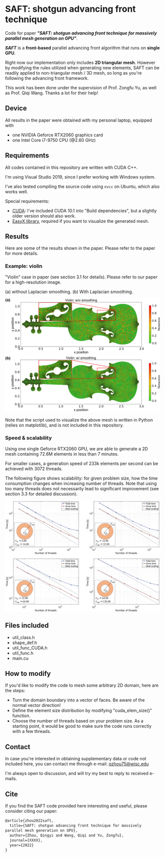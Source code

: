 # SAFT: shotgun advancing front technique
Code for paper ***"SAFT: shotgun advancing front technique for massively parallel mesh generation on GPU"***.  
  
***SAFT*** is a **front-based** parallel advancing front algorithm that runs on **single GPU**. 

Right now our implementation only includes **2D triangular mesh**. However by modifying the rules utilized when generating new elements, SAFT can be readily applied to non-triangular mesh / 3D mesh, so long as you're following the advancing front framework. 

This work has been done under the supervision of Prof. Zongfu Yu, as well as Prof. Qiqi Wang. Thanks a lot for their help! 

## Device
All results in the paper were obtained with my personal laptop, equipped with
- one NVIDIA Geforce RTX2060 graphics card
- one Intel Core i7-9750 CPU (@2.60 GHz)

## Requirements
All codes contained in this repository are written with CUDA C++.  

I'm using Visual Studio 2019, since I prefer working with Windows system.  

I've also tested compiling the source code using `nvcc` on Ubuntu, which also works well. 

Special requirements: 
- [CUDA](https://developer.nvidia.com/cuda-downloads): I've included CUDA 10.1 into "Build dependencies", but a slightly older version should also work. 
- [EasyX library](https://easyx.cn/), required if you want to visualize the generated mesh. 

## Results
Here are some of the results shown in the paper. Please refer to the paper for more details. 
### Example: violin
"Violin" case in paper (see section 3.1 for details). Please refer to our paper for a high-resolution image.   

(a) without Laplacian smoothing. (b) With Laplacian smoothing. 

![Violin](figures/violin.PNG?raw=true)

Note that the script used to visualize the above mesh is written in Python (relies on matplotlib), and is not included in this repository. 

### Speed & scalability
Using one single Geforce RTX2060 GPU, we are able to generate a 2D mesh containing 72.6M elements in less than 7 minutes.  

For smaller cases, a generation speed of 233k elements per second can be achieved with 3072 threads.  

The following figure shows scalability: for given problem size, how the time consumption changes when increasing number of threads. Note that using too many threads does not necessarily lead to significant improvement (see section 3.3 for detailed discussion). 

![Scalability](figures/scale.PNG?raw=true)

## Files included
- util_class.h
- shape_def.h
- util_func_CUDA.h
- util_func.h
- main.cu

## How to modify
If you'd like to modify the code to mesh some arbitrary 2D domain, here are the steps:
- Turn the domain boundary into a vector of faces. Be aware of the normal vector direction! 
- Define the element size distribution by modifying "cuda_elem_size()" function.
- Choose the number of threads based on your problem size. As a starting point, it would be good to make sure the code runs correctly with a few threads. 

## Contact
In case you're interested in obtaining supplementary data or code not included here, you can contact me through e-mail: <qzhou75@wisc.edu>  

I'm always open to discussion, and will try my best to reply to received e-mails. 

## Cite
If you find the SAFT code provided here interesting and useful, please consider citing our paper:

    @article{zhou2022saft,
      title={SAFT: shotgun advancing front technique for massively parallel mesh generation on GPU},
      author={Zhou, Qingyi and Wang, Qiqi and Yu, Zongfu},
      journal={XXXX},
      year={2022}
    }
  
